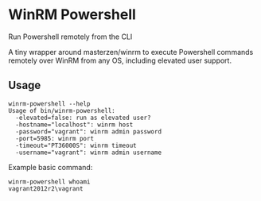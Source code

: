 # WinRM Powershell
Run Powershell remotely from the CLI

A tiny wrapper around masterzen/winrm to execute Powershell commands remotely over
WinRM from any OS, including elevated user support.

## Usage

```
winrm-powershell --help
Usage of bin/winrm-powershell:
  -elevated=false: run as elevated user?
  -hostname="localhost": winrm host
  -password="vagrant": winrm admin password
  -port=5985: winrm port
  -timeout="PT36000S": winrm timeout
  -username="vagrant": winrm admin username
```

Example basic command:
```
winrm-powershell whoami
vagrant2012r2\vagrant
```
